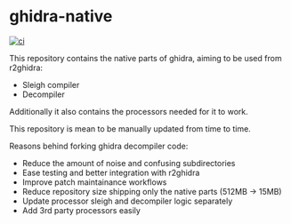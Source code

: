 ghidra-native
============= 

[![ci](https://github.com/radareorg/ghidra-native/actions/workflows/ci.yml/badge.svg?branch=master)](https://github.com/radareorg/ghidra-native/actions/workflows/ci.yml)

This repository contains the native parts of ghidra, aiming to be used from r2ghidra:

* Sleigh compiler
* Decompiler

Additionally it also contains the processors needed for it to work.

This repository is mean to be manually updated from time to time.

Reasons behind forking ghidra decompiler code:

* Reduce the amount of noise and confusing subdirectories
* Ease testing and better integration with r2ghidra
* Improve patch maintainance workflows
* Reduce repository size shipping only the native parts (512MB -> 15MB)
* Update processor sleigh and decompiler logic separately
* Add 3rd party processors easily
